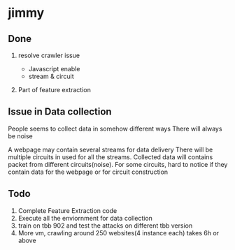 # jimmy

## Done

1. resolve crawler issue
	- Javascript enable
	- stream & circuit

2. Part of feature extraction

## Issue in Data collection

People seems to collect data in somehow different ways
There will always be noise

A webpage may contain several streams for data delivery
There will be multiple circuits in used for all the streams.
Collected data will contains packet from different circuits(noise).
For some circuits, hard to notice if they contain data for the webpage or for circuit construction

## Todo

1. Complete Feature Extraction code
2. Execute all the enviornment for data collection
3. train on tbb 902 and test the attacks on different tbb version
4. More vm, crawling around 250 websites(4 instance each) takes 6h or above